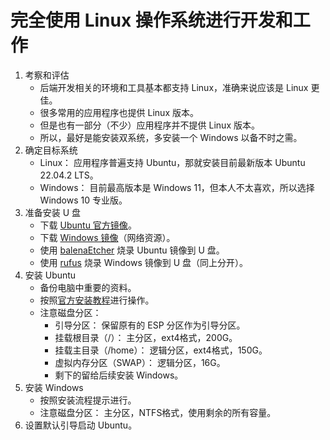 # 完全使用 Linux 操作系统进行开发和工作

1. 考察和评估
    - 后端开发相关的环境和工具基本都支持 Linux，准确来说应该是 Linux 更佳。
    - 很多常用的应用程序也提供 Linux 版本。
    - 但是也有一部分（不少）应用程序并不提供 Linux 版本。
    - 所以，最好是能安装双系统，多安装一个 Windows 以备不时之需。
2. 确定目标系统
    - Linux： 应用程序普遍支持 Ubuntu，那就安装目前最新版本 Ubuntu 22.04.2 LTS。
    - Windows： 目前最高版本是 Windows 11，但本人不太喜欢，所以选择 Windows 10 专业版。
3. 准备安装 U 盘
    - 下载 [Ubuntu 官方镜像](https://ubuntu.com/download/desktop)。
    - 下载 [Windows 镜像](https://msdn.itellyou.cn)（网络资源）。
    - 使用 [balenaEtcher](https://etcher.balena.io/) 烧录 Ubuntu 镜像到 U 盘。
    - 使用 [rufus](https://github.com/pbatard/rufus) 烧录 Windows 镜像到 U 盘（同上分开）。
4. 安装 Ubuntu
    - 备份电脑中重要的资料。
    - 按照[官方安装教程](https://ubuntu.com/tutorials/install-ubuntu-desktop)进行操作。
    - 注意磁盘分区：
        - 引导分区： 保留原有的 ESP 分区作为引导分区。
        - 挂载根目录（/）： 主分区，ext4格式，200G。
        - 挂载主目录（/home）： 逻辑分区，ext4格式，150G。
        - 虚拟内存分区（SWAP）： 逻辑分区，16G。
        - 剩下的留给后续安装 Windows。
5. 安装 Windows
    - 按照安装流程提示进行。
    - 注意磁盘分区： 主分区，NTFS格式，使用剩余的所有容量。
6. 设置默认引导启动 Ubuntu。
